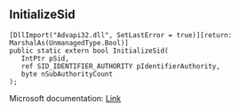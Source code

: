 ## InitializeSid

```
[DllImport("Advapi32.dll", SetLastError = true)][return: MarshalAs(UnmanagedType.Bool)]
public static extern bool InitializeSid(
   IntPtr pSid,
   ref SID_IDENTIFIER_AUTHORITY pIdentifierAuthority,
   byte nSubAuthorityCount
);
```

Microsoft documentation: [Link](https://docs.microsoft.com/en-us/windows/win32/api/securitybaseapi/nf-securitybaseapi-initializesid)
